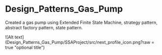 # Design_Patterns_Gas_Pump
Created a gas pump using Extended Finite State Machine, strategy pattern, abstract factory pattern, state pattern.

![Alt text](Design_Patterns_Gas_Pump/SSAProject/src/next_profile_icon.png?raw = true "optional title")